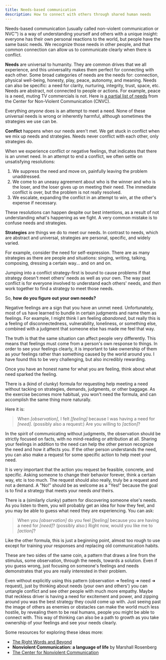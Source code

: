 ```yaml
---
title: Needs-based communication
description: How to connect with others through shared human needs
---
```


Needs-based communication (usually called non-violent communication or NVC™) is a way of understanding yourself and others with a unique insight: everyone has their own personal reactions to the world, but people have the same basic needs. We recognize those needs in other people, and that common connection can allow us to communicate clearly when there is conflict.

**Needs** are universal to humanity. They are common drives that we all experience, and this universality makes them perfect for connecting with each other. Some broad categories of needs are the needs for: connection, physical well-being, honesty, play, peace, autonomy, and meaning. Needs can also be specific: a need for clarity, nurturing, integrity, trust, space, etc. Needs are abstract, not connected to people or actions. For example, peace is a need, muting TV commercials is not. Here is [a partial list of needs](https://www.cnvc.org/training/resource/needs-inventory) from the Center for Non-Violent Communication (CNVC).

Everything _anyone_ does is an attempt to meet a need. None of these universal needs is wrong or inherently harmful, although sometimes the strategies we use can be.

**Conflict** happens when our needs aren't met. We get stuck in conflict when we mix up needs and strategies. Needs never conflict with each other, only strategies do.

When we experience conflict or negative feelings, that indicates that there is an unmet need. In an attempt to end a conflict, we often settle on unsatisfying resolutions:

1. We suppress the need and move on, painfully leaving the problem unaddressed.
2. We come to an uneasy agreement about who is the winner and who is the loser, and the loser gives up on meeting their need. The immediate conflict is over, but the problem is not really resolved.
3. We escalate, expanding the conflict in an attempt to win, at the other's expense if necessary.

These resolutions can happen despite our best intentions, as a result of not understanding what's happening as we fight. A very common mistake is to confuse needs and strategies.

**Strategies** are things we do to meet our needs. In contrast to needs, which are abstract and universal, strategies are personal, specific, and widely varied.

For example, consider the need for self-expression. There are as many strategies as there are people and situations: singing, writing, talking, composing, dressing a certain way... and on and on.

Jumping into a conflict strategy-first is bound to cause problems if that strategy doesn't meet others' needs as well as your own. The way past conflict is for everyone involved to understand each others' needs, and _then_ work together to find a strategy to meet those needs.

So, **how do you figure out your own needs?**

Negative feelings are a sign that you have an unmet need. Unfortunately, most of us have learned to bundle in certain judgments and name them as feelings. For example, I might think I am feeling _abandoned_, but really this is a feeling of disconnectedness, vulnerability, loneliness, or something else, combined with a judgment that someone else has made me feel that way.

The truth is that the same situation can affect people very differently. This means that feelings must come from a person's own response to things. In order to see your feelings clearly, it is important to take ownership of them as _your_ feelings rather than something caused by the world around you. I have found this to be very challenging, but also incredibly rewarding.

Once you have an honest name for what you are feeling, think about what need sparked the feeling.

There is a (kind of clunky) formula for requesting help meeting a need without tacking on strategies, demands, judgments, or other baggage. As the exercise becomes more habitual, you won't need the formula, and can accomplish the same thing more naturally.

Here it is:

> When _[observation]_, I felt _[feeling]_ because I was having a need for _[need]_. (possibly also a request:) Are you willing to _[action]_?

In the spirit of communicating without judgments, the observation should be strictly focused on facts, with no mind-reading or attribution at all. Sharing your feelings in addition to the need can help the other person recognize the need and how it affects you. If the other person understands the need, you can also make a request for some specific action to help meet your need.

It is very important that the action you request be feasible, concrete, and specific. Asking someone to change their behavior forever, think a certain way, etc is too much. The request should also really, truly be a request and not a demand. A "No!" should be as welcome as a "Yes!" because the goal is to find a strategy that meets your needs _and_ theirs.

There is a (similarly clunky) pattern for discovering someone else's needs. As you listen to them, you will probably get an idea for how they feel, and you may be able to guess what need they are experiencing. You can ask:

> When you _[observation]_ do you feel _[feeling]_ because you are having a need for _[need]_? (possibly also:) Right now, would you like me to _[action]_?

Like the other formula, this is just a beginning point, almost too rough to use except for training your responses and replacing old communication habits.

These are two sides of the same coin, a pattern that draws a line from the stimulus, some observation, through the needs, towards a solution. Even if you guess wrong, just focusing on someone's feelings and needs demonstrates that you are really interested in their problem.

Even without explicitly using this pattern (observation ➔ feeling ➔ need ➔ request), just by thinking about needs (your own and others') you can untangle conflict and see other people with much more empathy. Maybe that reckless driver is having a need for excitement and power, and zipping around you was the best strategy they could come up with. Just seeing past the image of others as enemies or obstacles can make the world much less hostile, by revealing them to be real humans, people you might be able to connect with. This way of thinking can also be a path to growth as you take ownership of your feelings and see your needs clearly.

Some resources for exploring these ideas more:

- [The Right Words and Beyond](http://www.therightword.info/)
- **Nonviolent Communication: a language of life** by Marshall Rosenberg
- [The Center for Nonviolent Communication](https://www.cnvc.org/)
